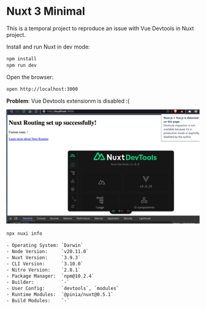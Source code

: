 # Nuxt 3 Minimal

This is a temporal project to reproduce an issue with Vue Devtools in Nuxt project.

Install and run Nuxt in dev mode:

```bash
npm install
npm run dev
```

Open the browser:

```bash
open http://localhost:3000
```

**Problem**: Vue Devtools extensionm is disabled :(

![screenshot](./public/screenshot.png)

```bash
npx nuxi info
```

```
- Operating System: `Darwin`
- Node Version:     `v20.11.0`
- Nuxt Version:     `3.9.3`
- CLI Version:      `3.10.0`
- Nitro Version:    `2.8.1`
- Package Manager:  `npm@10.2.4`
- Builder:          `-`
- User Config:      `devtools`, `modules`
- Runtime Modules:  `@pinia/nuxt@0.5.1`
- Build Modules:    `-`
```
